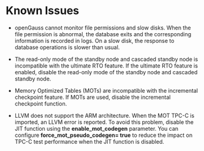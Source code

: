 # Known Issues<a name="EN-US_TOPIC_0289899194"></a>

-   openGauss cannot monitor file permissions and slow disks. When the file permission is abnormal, the database exits and the corresponding information is recorded in logs. On a slow disk, the response to database operations is slower than usual.

-   The read-only mode of the standby node and cascaded standby node is incompatible with the ultimate RTO feature. If the ultimate RTO feature is enabled, disable the read-only mode of the standby node and cascaded standby node.

-   Memory Optimized Tables \(MOTs\) are incompatible with the incremental checkpoint feature. If MOTs are used, disable the incremental checkpoint function.

-   LLVM does not support the ARM architecture. When the MOT TPC-C is imported, an LLVM error is reported. To avoid this problem, disable the JIT function using the  **enable\_mot\_codegen**  parameter. You can configure  **force\_mot\_pseudo\_codegen= true**  to reduce the impact on TPC-C test performance when the JIT function is disabled.

